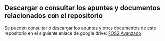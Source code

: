 ## Descargar o consultar los apuntes y documentos relacionados con el repositorio

Se pueden consultar o descargar los apuntes y otros documentos de este repositorio en el siguiente enlace de google drive: [ROS2 Avanzado](https://drive.google.com/drive/folders/1oFv1uN-om-vTtMeyEfnfmNG7M_SL6gj9?usp=sharing)
